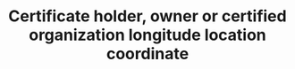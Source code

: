 ---
title: 'Certificate holder, owner or certified organization longitude location coordinate'
field: 'is.certifiedOrganization.addressLong'
slug: 'certification-certificate-holder-owner-or-certified-organization-longitude-location-coordinate'
description: 'Longitude location coordinates in decimal degrees (DD). Recording 4 digits to the right of the decimal provides an accuracy of 10m.'
comment: 'Example of a longitude coordinate in Bolivia: --62.0244'
required: False
module: 'Certificate holder, owner or certified organization'
cluster: 'Certification'
policy: 'Geo value. Single value only.'
---